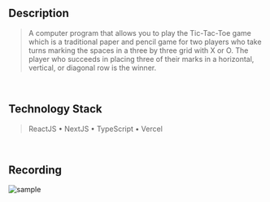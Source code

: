 ## Description
> A computer program that allows you to play the Tic-Tac-Toe game which is a traditional paper and pencil game for two players who take turns marking the spaces in a three by three grid with X or O. The player who succeeds in placing three of their marks in a horizontal, vertical, or diagonal row is the winner.

<br />

## Technology Stack
> ReactJS • NextJS • TypeScript • Vercel

<br />

## Recording
![sample](https://user-images.githubusercontent.com/69438999/187979676-7a7a182e-7ee7-456d-8384-e00f2ab84b4f.png)

